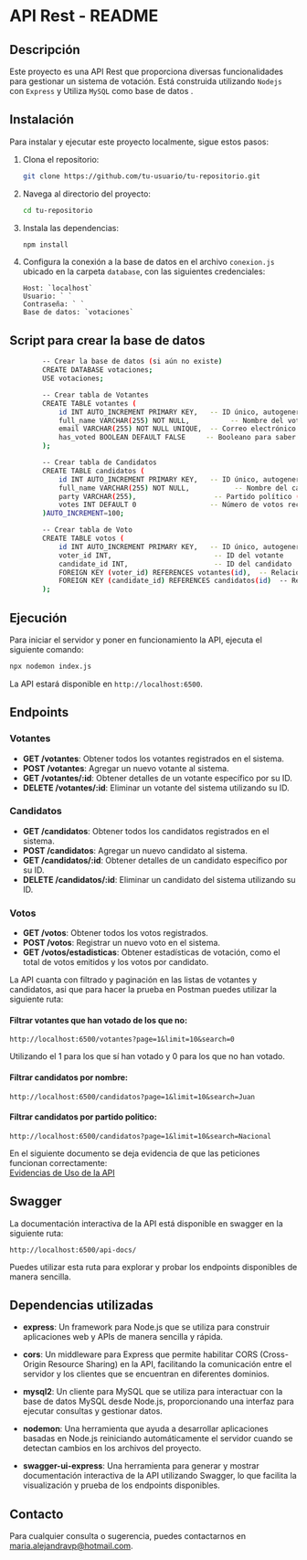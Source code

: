 # API Rest - README

## Descripción

Este proyecto es una API Rest que proporciona diversas funcionalidades para gestionar un sistema de votación. Está construida utilizando `Nodejs` con `Express` y Utiliza `MySQL` como base de datos .

## Instalación

Para instalar y ejecutar este proyecto localmente, sigue estos pasos:

1.  Clona el repositorio:
    ```bash
    git clone https://github.com/tu-usuario/tu-repositorio.git
    ```
2.  Navega al directorio del proyecto:
    ```bash
    cd tu-repositorio
    ```
3.  Instala las dependencias:
    ```bash
    npm install
    ```
4.  Configura la conexión a la base de datos en el archivo `conexion.js` ubicado en la carpeta `database`, con las siguientes credenciales:

        Host: `localhost`
        Usuario: ` `
        Contraseña: ` `
        Base de datos: `votaciones`

## Script para crear la base de datos

```bash
        -- Crear la base de datos (si aún no existe)
        CREATE DATABASE votaciones;
        USE votaciones;

        -- Crear tabla de Votantes
        CREATE TABLE votantes (
            id INT AUTO_INCREMENT PRIMARY KEY,   -- ID único, autogenerado
            full_name VARCHAR(255) NOT NULL,          -- Nombre del votante
            email VARCHAR(255) NOT NULL UNIQUE,  -- Correo electrónico único
            has_voted BOOLEAN DEFAULT FALSE     -- Booleano para saber si ha votado número (1 para true y 0 para false)
        );

        -- Crear tabla de Candidatos
        CREATE TABLE candidatos (
            id INT AUTO_INCREMENT PRIMARY KEY,   -- ID único, autogenerado
            full_name VARCHAR(255) NOT NULL,           -- Nombre del candidato
            party VARCHAR(255),                   -- Partido político (opcional)
            votes INT DEFAULT 0                  -- Número de votos recibidos (por defecto 0)
        )AUTO_INCREMENT=100;

        -- Crear tabla de Voto
        CREATE TABLE votos (
            id INT AUTO_INCREMENT PRIMARY KEY,   -- ID único, autogenerado
            voter_id INT,                         -- ID del votante
            candidate_id INT,                     -- ID del candidato
            FOREIGN KEY (voter_id) REFERENCES votantes(id),  -- Relación con la tabla votantes
            FOREIGN KEY (candidate_id) REFERENCES candidatos(id)  -- Relación con la tabla candidatos
        );
```

## Ejecución

Para iniciar el servidor y poner en funcionamiento la API, ejecuta el siguiente comando:

```bash
npx nodemon index.js
```

La API estará disponible en `http://localhost:6500`.

## Endpoints

### Votantes

- **GET /votantes**: Obtener todos los votantes registrados en el sistema.
- **POST /votantes**: Agregar un nuevo votante al sistema.
- **GET /votantes/:id**: Obtener detalles de un votante específico por su ID.
- **DELETE /votantes/:id**: Eliminar un votante del sistema utilizando su ID.

### Candidatos

- **GET /candidatos**: Obtener todos los candidatos registrados en el sistema.
- **POST /candidatos**: Agregar un nuevo candidato al sistema.
- **GET /candidatos/:id**: Obtener detalles de un candidato específico por su ID.
- **DELETE /candidatos/:id**: Eliminar un candidato del sistema utilizando su ID.

### Votos

- **GET /votos**: Obtener todos los votos registrados.
- **POST /votos**: Registrar un nuevo voto en el sistema.
- **GET /votos/estadisticas**: Obtener estadísticas de votación, como el total de votos emitidos y los votos por candidato.   

La API cuanta con filtrado y paginación en las listas de votantes y candidatos, asi que para hacer la prueba en Postman puedes utilizar la siguiente ruta:

#### Filtrar votantes que han votado de los que no:

`http://localhost:6500/votantes?page=1&limit=10&search=0`

Utilizando el 1 para los que sí han votado y 0 para los que no han votado.

#### Filtrar candidatos por nombre:

`http://localhost:6500/candidatos?page=1&limit=10&search=Juan`

#### Filtrar candidatos por partido politico:

`http://localhost:6500/candidatos?page=1&limit=10&search=Nacional`

En el siguiente documento se deja evidencia de que las peticiones funcionan correctamente:   
 [Evidencias de Uso de la API](https://docs.google.com/document/d/1lY70pm4WNigP_awqo9XOJ1mEO8dVv9gj/edit?usp=sharing&ouid=105827116053933080589&rtpof=true&sd=true)


## Swagger

La documentación interactiva de la API está disponible en swagger en la siguiente ruta:

`http://localhost:6500/api-docs/`

Puedes utilizar esta ruta para explorar y probar los endpoints disponibles de manera sencilla.

## Dependencias utilizadas

- **express**: Un framework para Node.js que se utiliza para construir aplicaciones web y APIs de manera sencilla y rápida.

- **cors**: Un middleware para Express que permite habilitar CORS (Cross-Origin Resource Sharing) en la API, facilitando la comunicación entre el servidor y los clientes que se encuentran en diferentes dominios.

- **mysql2**: Un cliente para MySQL que se utiliza para interactuar con la base de datos MySQL desde Node.js, proporcionando una interfaz para ejecutar consultas y gestionar datos.

- **nodemon**: Una herramienta que ayuda a desarrollar aplicaciones basadas en Node.js reiniciando automáticamente el servidor cuando se detectan cambios en los archivos del proyecto.

- **swagger-ui-express**: Una herramienta para generar y mostrar documentación interactiva de la API utilizando Swagger, lo que facilita la visualización y prueba de los endpoints disponibles.

## Contacto

Para cualquier consulta o sugerencia, puedes contactarnos en <maria.alejandravp@hotmail.com>.
